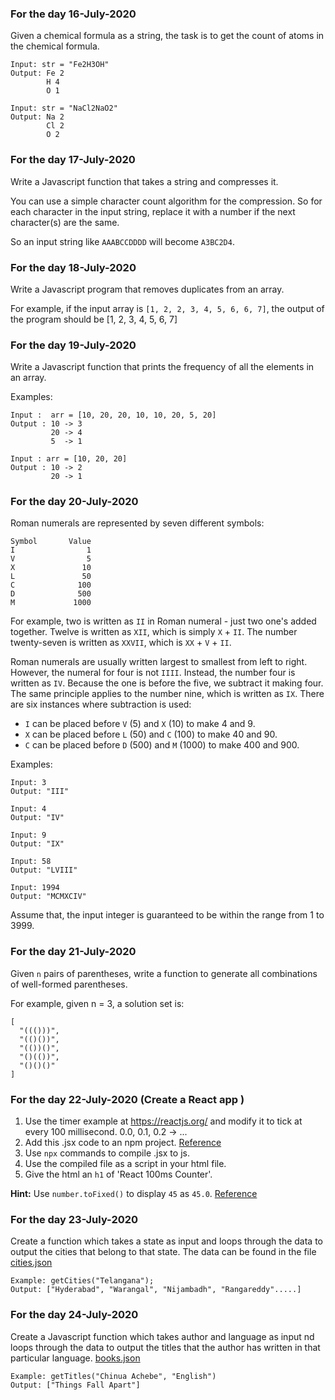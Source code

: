 ### For the day 16-July-2020

Given a chemical formula as a string, the task is to get the count of atoms in the chemical formula.
```
Input: str = "Fe2H3OH"
Output: Fe 2
        H 4
        O 1

Input: str = "NaCl2NaO2"
Output: Na 2
        Cl 2
        O 2
```

### For the day 17-July-2020

Write a Javascript function that takes a string and compresses it.

You can use a simple character count algorithm for the compression. So for each character in the input string, replace it with a number if the next character(s) are the same.

So an input string like `AAABCCDDDD` will become `A3BC2D4`.

### For the day 18-July-2020

Write a Javascript program that removes duplicates from an array.

For example, if the input array is `[1, 2, 2, 3, 4, 5, 6, 6, 7]`, the output of the program should be [1, 2, 3, 4, 5, 6, 7]

### For the day 19-July-2020

Write a Javascript function that prints the frequency of all the elements in an array.

Examples:
```
Input :  arr = [10, 20, 20, 10, 10, 20, 5, 20]
Output : 10 -> 3
         20 -> 4
         5  -> 1

Input : arr = [10, 20, 20]
Output : 10 -> 2
         20 -> 1
```



### For the day 20-July-2020

Roman numerals are represented by seven different symbols:
```
Symbol       Value
I                1
V                5
X               10
L               50
C              100
D              500
M             1000
```

For example, two is written as `II` in Roman numeral - just two one's added together. Twelve is written as `XII`, which is simply `X` + `II`. The number twenty-seven is written as `XXVII`, which is `XX` + `V` + `II`.

Roman numerals are usually written largest to smallest from left to right. However, the numeral for four is not `IIII`. Instead, the number four is written as `IV`. Because the one is before the five, we subtract it making four. The same principle applies to the number nine, which is written as `IX`. There are six instances where subtraction is used:

- `I` can be placed before `V` (5) and `X` (10) to make 4 and 9. 
- `X` can be placed before `L` (50) and `C` (100) to make 40 and 90. 
- `C` can be placed before `D` (500) and `M` (1000) to make 400 and 900.

Examples:
```
Input: 3
Output: "III"

Input: 4
Output: "IV"

Input: 9
Output: "IX"

Input: 58
Output: "LVIII"

Input: 1994
Output: "MCMXCIV"
```
Assume that, the input integer is guaranteed to be within the range from 1 to 3999.


### For the day 21-July-2020


Given `n` pairs of parentheses, write a function to generate all combinations of well-formed parentheses.

For example, given n = 3, a solution set is:
```
[
  "((()))",
  "(()())",
  "(())()",
  "()(())",
  "()()()"
]
```



### For the day 22-July-2020 (Create a React app )

1. Use the timer example at https://reactjs.org/ and modify it to tick at every 100 millisecond.
0.0, 0.1, 0.2 -> ... 
2. Add this .jsx code to an npm project. [Reference](https://reactjs.org/docs/add-react-to-a-website.html#add-jsx-to-a-project)
3. Use `npx` commands to compile .jsx to js.
4. Use the compiled file as a script in your html file.
5. Give the html an `h1` of 'React 100ms Counter'.

**Hint:** Use `number.toFixed()` to display `45` as `45.0`. [Reference](https://www.w3schools.com/jsref/jsref_tofixed.asp)


### For the day 23-July-2020

Create a function which takes a state as input and loops through the data to output the cities that belong to that state. The data can be found in the file [cities.json](data/cities.json)

```
Example: getCities("Telangana");
Output: ["Hyderabad", "Warangal", "Nijambadh", "Rangareddy".....]
```

### For the day 24-July-2020

Create a Javascript function which takes author and language as input nd loops through the data to output the titles that the author has written in that particular language. [books.json](data/books.json)

```
Example: getTitles("Chinua Achebe", "English")
Output: ["Things Fall Apart"]
```
